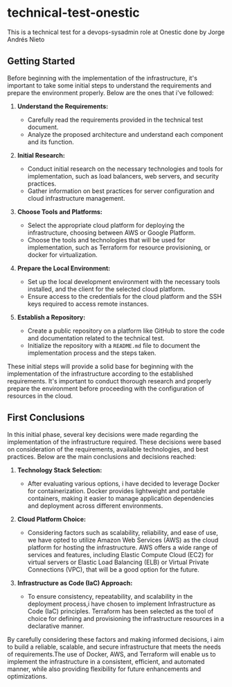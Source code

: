 # technical-test-onestic
This is a technical test for a devops-sysadmin role at Onestic done by Jorge Andrés Nieto
## Getting Started

Before beginning with the implementation of the infrastructure, it's important to take some initial steps to understand the requirements and prepare the environment properly. Below are the ones that i've followed:

1. **Understand the Requirements:**
   - Carefully read the requirements provided in the technical test document.
   - Analyze the proposed architecture and understand each component and its function.

2. **Initial Research:**
   - Conduct initial research on the necessary technologies and tools for implementation, such as load balancers, web servers, and security practices.
   - Gather information on best practices for server configuration and cloud infrastructure management.

3. **Choose Tools and Platforms:**
   - Select the appropriate cloud platform for deploying the infrastructure, choosing between AWS or Google Platform.
   - Choose the tools and technologies that will be used for implementation, such as Terraform for resource provisioning, or docker for virtualization.

4. **Prepare the Local Environment:**
   - Set up the local development environment with the necessary tools installed, and the client for the selected cloud platform.
   - Ensure access to the credentials for the cloud platform and the SSH keys required to access remote instances.

5. **Establish a Repository:**
   - Create a public repository on a platform like GitHub to store the code and documentation related to the technical test.
   - Initialize the repository with a `README.md` file to document the implementation process and the steps taken.

These initial steps will provide a solid base for beginning with the implementation of the infrastructure according to the established requirements. It's important to conduct thorough research and properly prepare the environment before proceeding with the configuration of resources in the cloud.
## First Conclusions

In this initial phase, several key decisions were made regarding the implementation of the infrastructure required. These decisions were based on consideration of the requirements, available technologies, and best practices. Below are the main conclusions and decisions reached:

1. **Technology Stack Selection:**
   - After evaluating various options, i have decided to leverage Docker for containerization. Docker provides lightweight and portable containers, making it easier to manage application dependencies and deployment across different environments.

2. **Cloud Platform Choice:**
   - Considering factors such as scalability, reliability, and ease of use, we have opted to utilize Amazon Web Services (AWS) as the cloud platform for hosting the infrastructure. AWS offers a wide range of services and features, including Elastic Compute Cloud (EC2) for virtual servers or Elastic Load Balancing (ELB) or Virtual Private Connections (VPC), that will be a good option for the future.

3. **Infrastructure as Code (IaC) Approach:**
   - To ensure consistency, repeatability, and scalability in the deployment process,i have chosen to implement Infrastructure as Code (IaC) principles. Terraform has been selected as the tool of choice for defining and provisioning the infrastructure resources in a declarative manner.

By carefully considering these factors and making informed decisions, i aim to build a reliable, scalable, and secure infrastructure that meets the needs of requirements.The use of Docker, AWS, and Terraform will enable us to implement the infrastructure in a consistent, efficient, and automated manner, while also providing flexibility for future enhancements and optimizations.


